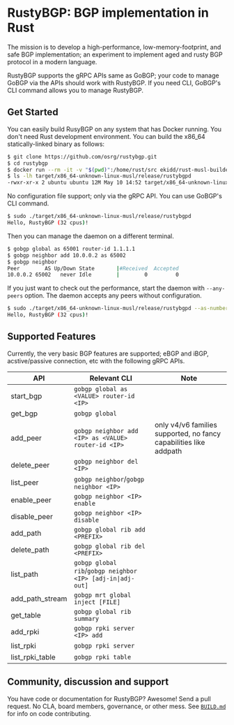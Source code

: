 # RustyBGP: BGP implementation in Rust

The mission is to develop a high-performance, low-memory-footprint, and safe BGP implementation; an experiment to implement aged and rusty BGP protocol in a modern language.

RustyBGP supports the gRPC APIs same as GoBGP; your code to manage GoBGP via the APIs should work with RustyBGP. If you need CLI, GoBGP's CLI command allows you to manage RustyBGP.

## Get Started

You can easily build RusyBGP on any system that has Docker running. You don't need Rust development environment. You can build the x86_64 statically-linked binary as follows:

```bash
$ git clone https://github.com/osrg/rustybgp.git
$ cd rustybgp
$ docker run --rm -it -v "$(pwd)":/home/rust/src ekidd/rust-musl-builder cargo build --release
$ ls -lh target/x86_64-unknown-linux-musl/release/rustybgpd
-rwxr-xr-x 2 ubuntu ubuntu 12M May 10 14:52 target/x86_64-unknown-linux-musl/release/rustybgpd
```

No configuration file support; only via the gRPC API. You can use GoBGP's CLI command.

```bash
$ sudo ./target/x86_64-unknown-linux-musl/release/rustybgpd
Hello, RustyBGP (32 cpus)!
```

Then you can manage the daemon on a different terminal.

```bash
$ gobgp global as 65001 router-id 1.1.1.1
$ gobgp neighbor add 10.0.0.2 as 65002
$ gobgp neighbor
Peer        AS Up/Down State       |#Received  Accepted
10.0.0.2 65002   never Idle        |        0         0
```

If you just want to check out the performance, start the daemon with `--any-peers` option. The daemon accepts any peers without configuration.

```bash
$ sudo ./target/x86_64-unknown-linux-musl/release/rustybgpd --as-number 65001 --router-id 1.1.1.1 --any-peers
Hello, RustyBGP (32 cpus)!
```

## Supported Features

Currently, the very basic BGP features are supported; eBGP and iBGP, acstive/passive connection, etc with the following gRPC APIs.

|API           |Relevant CLI                                           | Note        |
|--------------|-------------------------------------------------------|-------------|
|start_bgp|`gobgp global as <VALUE> router-id <IP>`||
|get_bgp|`gobgp global`||
|add_peer|`gobgp neighbor add <IP> as <VALUE> router-id <IP>`| only v4/v6 families supported, no fancy capabilities like addpath|
|delete_peer|`gobgp neighbor del <IP>`||
|list_peer|`gobgp neighbor`/`gobgp neighbor <IP>`||
|enable_peer|`gobgp neighbor <IP> enable`||
|disable_peer|`gobgp neighbor <IP> disable`||
|add_path|`gobgp global rib add <PREFIX>`||
|delete_path|`gobgp global rib del <PREFIX>`||
|list_path|`gobgp global rib`/`gobgp neighbor <IP> [adj-in\|adj-out]`||
|add_path_stream|`gobgp mrt global inject [FILE]`||
|get_table|`gobgp global rib summary`||
|add_rpki|`gobgp rpki server <IP> add`||
|list_rpki|`gobgp rpki server`||
|list_rpki_table|`gobgp rpki table`||

## Community, discussion and support

You have code or documentation for RustyBGP? Awesome! Send a pull request. No CLA, board members, governance, or other mess. See [`BUILD.md`](BUILD.md) for info on code contributing.
